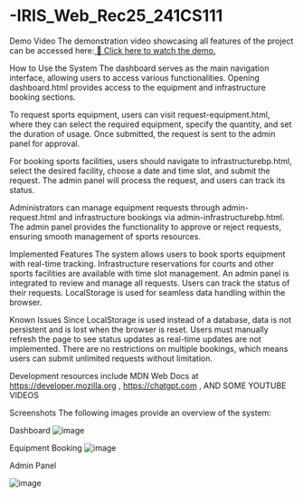 # -IRIS_Web_Rec25_241CS111


Demo Video
The demonstration video showcasing all features of the project can be accessed here:[ 🔗 Click here to watch the demo. ](https://drive.google.com/file/d/1uR7jJD5WrYAtC3TyN7WeuSjTyVTioRVD/view?usp=sharing)



How to Use the System
The dashboard serves as the main navigation interface, allowing users to access various functionalities. Opening dashboard.html provides access to the equipment and infrastructure booking sections.

To request sports equipment, users can visit request-equipment.html, where they can select the required equipment, specify the quantity, and set the duration of usage. Once submitted, the request is sent to the admin panel for approval.

For booking sports facilities, users should navigate to infrastructurebp.html, select the desired facility, choose a date and time slot, and submit the request. The admin panel will process the request, and users can track its status.

Administrators can manage equipment requests through admin-request.html and infrastructure bookings via admin-infrastructurebp.html. The admin panel provides the functionality to approve or reject requests, ensuring smooth management of sports resources.




Implemented Features
The system allows users to book sports equipment with real-time tracking. Infrastructure reservations for courts and other sports facilities are available with time slot management. An admin panel is integrated to review and manage all requests. Users can track the status of their requests. LocalStorage is used for seamless data handling within the browser.




Known Issues
Since LocalStorage is used instead of a database, data is not persistent and is lost when the browser is reset. Users must manually refresh the page to see status updates as real-time updates are not implemented. There are no restrictions on multiple bookings, which means users can submit unlimited requests without limitation.



Development resources include MDN Web Docs at https://developer.mozilla.org , https://chatgpt.com , AND SOME YOUTUBE VIDEOS



Screenshots
The following images provide an overview of the system:

Dashboard
![image](https://github.com/user-attachments/assets/a4612b61-c190-4cc8-980f-d81ea3101849)



Equipment Booking
![image](https://github.com/user-attachments/assets/1835aa55-132d-439c-a8a3-5ea0bcad7109)


Admin Panel

![image](https://github.com/user-attachments/assets/e929a7ec-39d6-4351-abd1-92d696bf7960)

